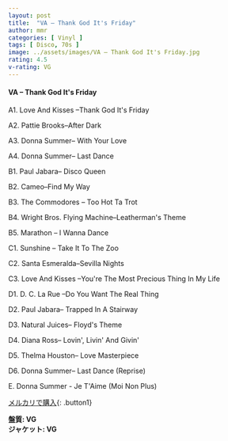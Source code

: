 ```yaml
---
layout: post
title:  "VA – Thank God It's Friday"
author: mmr
categories: [ Vinyl ]
tags: [ Disco, 70s ]
image: ../assets/images/VA – Thank God It's Friday.jpg
rating: 4.5
v-rating: VG
---
```


#### VA – Thank God It's Friday

A1. Love And Kisses –Thank God It's Friday

A2. Pattie Brooks–After Dark

A3. Donna Summer– With Your Love

A4. Donna Summer– Last Dance

B1. Paul Jabara– Disco Queen

B2. Cameo–Find My Way

B3. The Commodores – Too Hot Ta Trot

B4. Wright Bros. Flying Machine–Leatherman's Theme

B5. Marathon – I Wanna Dance

C1. Sunshine – Take It To The Zoo

C2. Santa Esmeralda–Sevilla Nights

C3. Love And Kisses –You're The Most Precious Thing In My Life

D1. D. C. La Rue –Do You Want The Real Thing

D2. Paul Jabara– Trapped In A Stairway

D3. Natural Juices– Floyd's Theme

D4. Diana Ross– Lovin', Livin' And Givin'

D5. Thelma Houston– Love Masterpiece

D6. Donna Summer– Last Dance (Reprise)

E. Donna Summer - Je T'Aime (Moi Non Plus)

[メルカリで購入](https://jp.mercari.com/item/m32254074664){: .button1}

<div class="mt-4 mb-4 d-flex align-items-center">
<strong class="mr-1">盤質: VG</strong>
</div>
<div class="mt-4 mb-4 d-flex align-items-center">
<strong class="mr-1">ジャケット: VG</strong>
</div>
